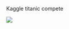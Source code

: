 <div class="alert alert-info">  

Kaggle titanic compete




![](https://i.ibb.co/qd7vFmh/1200px-RMS-Titanic-3.jpg) 

</div>
